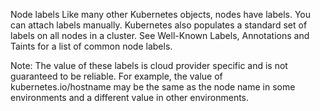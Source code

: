 Node labels 
Like many other Kubernetes objects, nodes have labels. You can attach labels manually. Kubernetes also populates a standard set of labels on all nodes in a cluster. See Well-Known Labels, Annotations and Taints for a list of common node labels.

Note: The value of these labels is cloud provider specific and is not guaranteed to be reliable. For example, the value of kubernetes.io/hostname may be the same as the node name in some environments and a different value in other environments.
